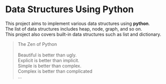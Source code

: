 # Data Structures Using Python

This project aims to implement various data structures using **python**.
<br/>
The list of data structures includes heap, node, graph, and so on.
<br/>
This project also covers built-in data structures such as list and dictionary.
<br/>

<blockquote>
The Zen of Python
<br/>
<br/>
Beautiful is better than ugly.
<br/>
Explicit is better than implicit.
<br/>
Simple is better than complex.
<br/>
Complex is better than complicated
<br/>
...
</blockquote>